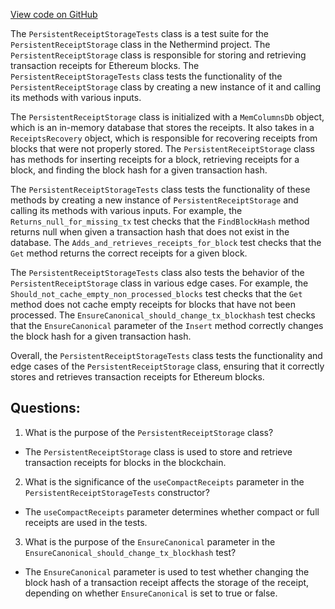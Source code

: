 [View code on GitHub](https://github.com/NethermindEth/nethermind/src/Nethermind/Nethermind.Blockchain.Test/Receipts/PersistentReceiptStorageTests.cs)

The `PersistentReceiptStorageTests` class is a test suite for the `PersistentReceiptStorage` class in the Nethermind project. The `PersistentReceiptStorage` class is responsible for storing and retrieving transaction receipts for Ethereum blocks. The `PersistentReceiptStorageTests` class tests the functionality of the `PersistentReceiptStorage` class by creating a new instance of it and calling its methods with various inputs.

The `PersistentReceiptStorage` class is initialized with a `MemColumnsDb` object, which is an in-memory database that stores the receipts. It also takes in a `ReceiptsRecovery` object, which is responsible for recovering receipts from blocks that were not properly stored. The `PersistentReceiptStorage` class has methods for inserting receipts for a block, retrieving receipts for a block, and finding the block hash for a given transaction hash.

The `PersistentReceiptStorageTests` class tests the functionality of these methods by creating a new instance of `PersistentReceiptStorage` and calling its methods with various inputs. For example, the `Returns_null_for_missing_tx` test checks that the `FindBlockHash` method returns null when given a transaction hash that does not exist in the database. The `Adds_and_retrieves_receipts_for_block` test checks that the `Get` method returns the correct receipts for a given block.

The `PersistentReceiptStorageTests` class also tests the behavior of the `PersistentReceiptStorage` class in various edge cases. For example, the `Should_not_cache_empty_non_processed_blocks` test checks that the `Get` method does not cache empty receipts for blocks that have not been processed. The `EnsureCanonical_should_change_tx_blockhash` test checks that the `EnsureCanonical` parameter of the `Insert` method correctly changes the block hash for a given transaction hash.

Overall, the `PersistentReceiptStorageTests` class tests the functionality and edge cases of the `PersistentReceiptStorage` class, ensuring that it correctly stores and retrieves transaction receipts for Ethereum blocks.
## Questions: 
 1. What is the purpose of the `PersistentReceiptStorage` class?
- The `PersistentReceiptStorage` class is used to store and retrieve transaction receipts for blocks in the blockchain.

2. What is the significance of the `useCompactReceipts` parameter in the `PersistentReceiptStorageTests` constructor?
- The `useCompactReceipts` parameter determines whether compact or full receipts are used in the tests.

3. What is the purpose of the `EnsureCanonical` parameter in the `EnsureCanonical_should_change_tx_blockhash` test?
- The `EnsureCanonical` parameter is used to test whether changing the block hash of a transaction receipt affects the storage of the receipt, depending on whether `EnsureCanonical` is set to true or false.